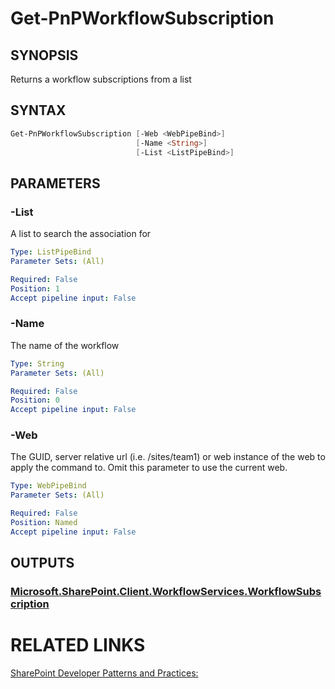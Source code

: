 # Get-PnPWorkflowSubscription

## SYNOPSIS
Returns a workflow subscriptions from a list

## SYNTAX 

```powershell
Get-PnPWorkflowSubscription [-Web <WebPipeBind>]
                            [-Name <String>]
                            [-List <ListPipeBind>]
```

## PARAMETERS

### -List
A list to search the association for

```yaml
Type: ListPipeBind
Parameter Sets: (All)

Required: False
Position: 1
Accept pipeline input: False
```

### -Name
The name of the workflow

```yaml
Type: String
Parameter Sets: (All)

Required: False
Position: 0
Accept pipeline input: False
```

### -Web
The GUID, server relative url (i.e. /sites/team1) or web instance of the web to apply the command to. Omit this parameter to use the current web.

```yaml
Type: WebPipeBind
Parameter Sets: (All)

Required: False
Position: Named
Accept pipeline input: False
```

## OUTPUTS

### [Microsoft.SharePoint.Client.WorkflowServices.WorkflowSubscription](https://msdn.microsoft.com/en-us/library/microsoft.sharepoint.client.workflowservices.workflowsubscription.aspx)

# RELATED LINKS

[SharePoint Developer Patterns and Practices:](http://aka.ms/sppnp)